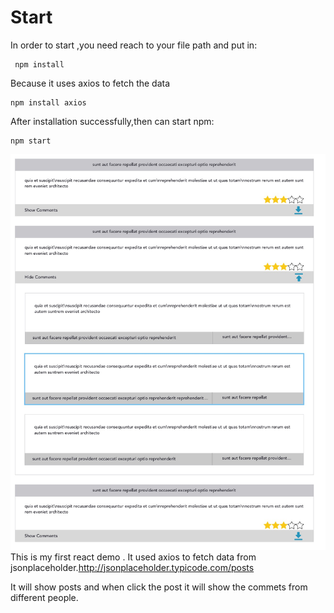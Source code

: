 
# Start
In order to start ,you need reach to your file path and put in:
```
 npm install
```
Because it uses axios to fetch the data 
```
npm install axios
```
After installation successfully,then can start npm:
```
npm start
```
![](https://github.com/Jaorji/reactjsfirstdemo/blob/master/0C2B02A8-4397-42FB-A293-7D05CB70B0AA.png)  
This is my first react demo . It used axios to fetch data from jsonplaceholder.http://jsonplaceholder.typicode.com/posts

It will show posts and when click the post it will show the commets from different people.

